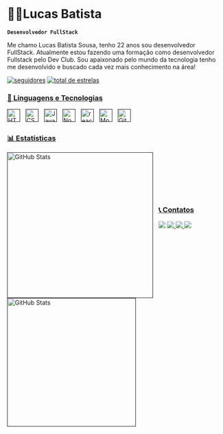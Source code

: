 # 👨‍💻Lucas Batista

**`Desenvolvedor FullStack`**

Me chamo Lucas Batista Sousa, tenho 22 anos sou desenvolvedor FullStack. Atualmente estou fazendo uma formação como desenvolvedor Fullstack pelo Dev Club. Sou apaixonado pelo mundo da tecnologia tenho me desenvolvido e buscado cada vez mais conhecimento na área!

<p align="left">
      <a href="https://github.com/Lucasbatistasousa?tab=followers">
         <img alt="seguidores" title="Me siga no GitHub" src="https://custom-icon-badges.demolab.com/github/followers/Lucasbatistasousa?color=236ad3&labelColor=1155ba&style=for-the-badge&logo=person-add&label=Seguidores&logoColor=white"/></a>
      <a href="https://github.com/Lucasbatistasousa?tab=repositories&sort=stargazers">
         <img alt="total de estrelas" title="Total de Estrelas" src="https://custom-icon-badges.demolab.com/github/stars/Lucasbatistasousa?color=55960c&style=for-the-badge&labelColor=488207&logo=star"/></a>
      <a href=""
   </p>

### 🤖 Linguagens e Tecnologias
          
<img align="left" alt="HTML" title="HTML" width="30px" style="padding-right: 10px;" src="https://cdn.jsdelivr.net/gh/devicons/devicon@latest/icons/html5/html5-original.svg" />
<img align="left" alt="CSS" title="CSS" width="30px" style="padding-right: 10px;" src="https://cdn.jsdelivr.net/gh/devicons/devicon@latest/icons/css3/css3-original.svg" />
<img align="left" alt="JavaScript" title="JavaScript" width="30px" style="padding-right: 10px;" src="https://cdn.jsdelivr.net/gh/devicons/devicon@latest/icons/javascript/javascript-original.svg" />
<img align="left" alt="NodeJS" title="NodeJS" width="30px" style="padding-right: 10px;" src="https://cdn.jsdelivr.net/gh/devicons/devicon@latest/icons/nodejs/nodejs-original.svg" />
<img align="left" alt="react" title="React" width="30px" style="padding-right: 10px;" src="https://cdn.jsdelivr.net/gh/devicons/devicon@latest/icons/react/react-original.svg" />
<img align="left" alt="MongoDB" title="MongoDB" width="30px" style="padding-right: 10px;" src="https://cdn.jsdelivr.net/gh/devicons/devicon@latest/icons/mongodb/mongodb-original.svg" />
<img align="left" alt="Git" title="Git" width="30px" style="padding-right: 10px;" src="https://cdn.jsdelivr.net/gh/devicons/devicon@latest/icons/git/git-original.svg" />

<br/>
<br/>

### 📊 Estatísticas 

<img align="left" alt="GitHub Stats" width="340px" style="padding-right: 10px;" src="https://github-readme-stats.vercel.app/api?username=lucasbatistasousa&show_icons=true&theme=radical&locale=pt-br" />
<img align="left" alt="GitHub Stats" width="300px" style="padding-right: 10px;" src="https://github-readme-stats.vercel.app/api/top-langs/?username=lucasbatistasousa&theme=radical&layout=compact&custom_title=Tecnologias&langs_count=5" />

<br/>
<br/>
<br/>
<br/>
<br/>
<br/>

### 📞 Contatos

<div>
  <a href="mailto:lucasbatistasousa2002@gmail.com" target="_blank"><img src="https://img.shields.io/badge/Gmail-D14836?style=for-the-badge&logo=gmail&logoColor=white" target="_blank"></a>
  <a href="https://linkedin.com/in/lucas-batista-sousa" target="_blank"><img src="https://img.shields.io/badge/LinkedIn-0077B5?style=for-the-badge&logo=linkedin&logoColor=white"</a>
  <a href="https://wa.me/+5534993370334" target="_blank"><img src="https://img.shields.io/badge/WhatsApp-25D366?style=for-the-badge&logo=whatsapp&logoColor=white"</a>
  <a href="https://lucasdesenvolvedorweb.com" target="_blank"><img src="https://img.shields.io/badge/Google_chrome-4285F4?style=for-the-badge&logo=Google-chrome&logoColor=white"</a>
</div>
